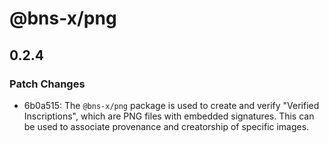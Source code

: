 # @bns-x/png

## 0.2.4

### Patch Changes

- 6b0a515: The `@bns-x/png` package is used to create and verify "Verified Inscriptions", which are PNG files with embedded signatures. This can be used to associate provenance and creatorship of specific images.
